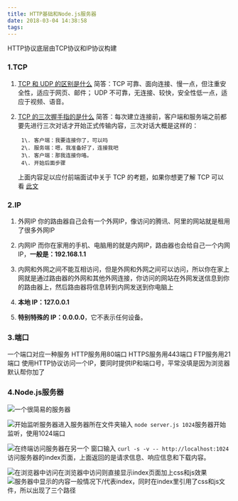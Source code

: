 ```yaml
---
title: HTTP基础和Node.js服务器
date: 2018-03-04 14:38:58
tags:
---
```

HTTP协议底层由TCP协议和IP协议构建
### 1.TCP
1.  [TCP 和 UDP 的区别是什么](https://www.nowcoder.com/questionTerminal/63c8b45c91a544bd8febc1f1ff02e3b5?toCommentId=73766 "null")
    简答：TCP 可靠、面向连接、慢一点，但注重安全性，适应于网页、邮件；
UDP 不可靠，无连接、较快，安全性低一点，适应于视频、语音。
2.  [TCP 的三次握手指的是什么](https://github.com/jawil/blog/issues/14 "null")
    简答：每次建立连接前，客户端和服务端之前都要先进行三次对话才开始正式传输内容，三次对话大概是这样的：

    ```
     1\. 客户端：我要连接你了，可以吗
     2\. 服务端：嗯，我准备好了，连接我吧
     3\. 客户端：那我连接你咯。
     4\. 开始后面步骤

    ```

    上面内容足以应付前端面试中关于 TCP 的考题，如果你想更了解 TCP 可以看 [此文](http://www.ruanyifeng.com/blog/2017/06/tcp-protocol.html "null")

### 2.IP
1. 外网IP
你的路由器自己会有一个外网IP，像访问的腾讯、阿里的网站就是租用了很多外网IP

2. 内网IP
而你在家用的手机、电脑用的就是内网IP，路由器也会给自己一个内网IP，**一般是：192.168.1.1**

3. 内网和外网之间不能互相访问，但是外网和外网之间可以访问，所以你在家上网就是通过路由器的外网和其他外网连接，你访问的网站在外网发送信息到你的路由器上，然后路由器将信息转到内网发送到你电脑上

4. **本地 IP：127.0.0.1**

5. **特别特殊的 IP：0.0.0.0**，它不表示任何设备。

### 3.端口
一个端口对应一种服务
HTTP服务用80端口
HTTPS服务用443端口
FTP服务用21端口
使用HTTP协议访问一个IP，要同时提供IP和端口号，平常没填是因为浏览器默认帮你加了

### 4.Node.js服务器
![一个很简易的服务器](/images/1.png)

![开始监听服务器](/images/2.png)进入服务器所在文件夹输入
`node server.js 1024`服务器开始监听，使用1024端口

![在终端访问服务器](/images/3.png)在另一个 窗口输入
`curl -s -v -- http://localhost:1024`
访问服务器的index页面，上面返回的是请求信息、响应信息和下载内容。

![在浏览器中访问](/images/4.png)在浏览器中访问则直接显示index页面加上css和js效果
![服务器中显示的内容](/images/5.png)一般情况下/代表index，同时在index里引用了css和js文件，所以出现了三个路径
